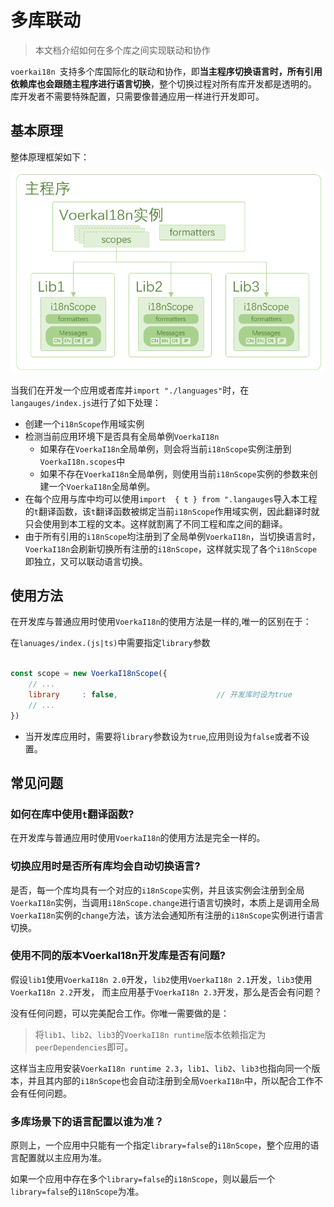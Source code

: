 # 多库联动<!-- {docsify-ignore-all} -->

> 本文档介绍如何在多个库之间实现联动和协作

`voerkai18n `支持多个库国际化的联动和协作，即**当主程序切换语言时，所有引用依赖库也会跟随主程序进行语言切换**，整个切换过程对所有库开发都是透明的。
库开发者不需要特殊配置，只需要像普通应用一样进行开发即可。
## 基本原理

整体原理框架如下：

![结构图](./arch.png)

当我们在开发一个应用或者库并`import "./languages"`时，在`langauges/index.js`进行了如下处理：

- 创建一个`i18nScope`作用域实例
- 检测当前应用环境下是否具有全局单例`VoerkaI18n`
  - 如果存在`VoerkaI18n`全局单例，则会将当前`i18nScope`实例注册到`VoerkaI18n.scopes`中
  - 如果不存在`VoerkaI18n`全局单例，则使用当前`i18nScope`实例的参数来创建一个`VoerkaI18n`全局单例。
- 在每个应用与库中均可以使用`import  { t } from ".langauges`导入本工程的`t`翻译函数，该`t`翻译函数被绑定当前`i18nScope`作用域实例，因此翻译时就只会使用到本工程的文本。这样就割离了不同工程和库之间的翻译。
- 由于所有引用的`i18nScope`均注册到了全局单例`VoerkaI18n`，当切换语言时，`VoerkaI18n`会刷新切换所有注册的`i18nScope`，这样就实现了各个`i18nScope`即独立，又可以联动语言切换。

## 使用方法

在开发库与普通应用时使用`VoerkaI18n`的使用方法是一样的,唯一的区别在于：

在`lanuages/index.(js|ts)`中需要指定`library`参数

```javascript

const scope = new VoerkaI18nScope({    
    // ...
    library     : false,                      // 开发库时设为true
    // ...
}) 
```

- 当开发库应用时，需要将`library`参数设为`true`,应用则设为`false`或者不设置。


## 常见问题

### 如何在库中使用`t`翻译函数?

在开发库与普通应用时使用`VoerkaI18n`的使用方法是完全一样的。

### 切换应用时是否所有库均会自动切换语言?

是否，每一个库均具有一个对应的`i18nScope`实例，并且该实例会注册到全局`VoerkaI18n`实例，当调用`i18nScope.change`进行语言切换时，本质上是调用全局`VoerkaI18n`实例的`change`方法，该方法会通知所有注册的`i18nScope`实例进行语言切换。


### 使用不同的版本VoerkaI18n开发库是否有问题?

假设`lib1`使用`VoerkaI18n 2.0`开发，`lib2`使用`VoerkaI18n 2.1`开发，`lib3`使用`VoerkaI18n 2.2`开发，
而主应用基于`VoerkaI18n 2.3`开发，那么是否会有问题？

没有任何问题，可以完美配合工作。你唯一需要做的是：

> 将`lib1`、`lib2`、`lib3`的`VoerkaI18n runtime`版本依赖指定为`peerDependencies`即可。

这样当主应用安装`VoerkaI18n runtime 2.3`，`lib1`、`lib2`、`lib3`也指向同一个版本，并且其内部的`i18nScope`也会自动注册到全局`VoerkaI18n`中，所以配合工作不会有任何问题。


### 多库场景下的语言配置以谁为准？

原则上，一个应用中只能有一个指定`library=false`的`i18nScope`，整个应用的语言配置就以主应用为准。

如果一个应用中存在多个`library=false`的`i18nScope`，则以最后一个`library=false`的`i18nScope`为准。








 


